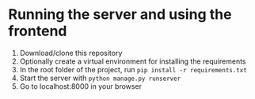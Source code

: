# Running the server and using the frontend
1. Download/clone this repository
2. Optionally create a virtual environment for installing the requirements
3. In the root folder of the project, run `pip install -r requirements.txt`
4. Start the server with `python manage.py runserver`
5. Go to localhost:8000 in your browser
